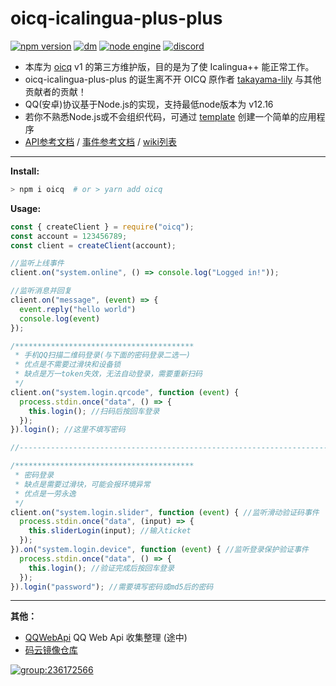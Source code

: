 # oicq-icalingua-plus-plus

[![npm version](https://img.shields.io/npm/v/oicq-icalingua-plus-plus.svg?logo=npm)](https://www.npmjs.com/package/oicq-icalingua-plus-plus)
[![dm](https://shields.io/npm/dm/oicq-icalingua-plus-plus)](https://www.npmjs.com/package/oicq-icalingua-plus-plus)
[![node engine](https://img.shields.io/node/v/oicq-icalingua-plus-plus.svg)](https://nodejs.org)
[![discord](https://img.shields.io/static/v1?label=chat&message=on%20discord&color=7289da&logo=discord)](https://discord.gg/gKnU7BARzv)

* 本库为 [oicq](https://github.com/takayama-lily/oicq)  v1 的第三方维护版，目的是为了使 Icalingua++ 能正常工作。
* oicq-icalingua-plus-plus 的诞生离不开  OICQ 原作者 [takayama-lily](https://github.com/takayama-lily) 与其他贡献者的贡献！
* QQ(安卓)协议基于Node.js的实现，支持最低node版本为 v12.16
* 若你不熟悉Node.js或不会组织代码，可通过 [template](https://github.com/takayama-lily/oicq-template) 创建一个简单的应用程序
* [API参考文档](https://github.com/takayama-lily/oicq/wiki/91.API%E6%96%87%E6%A1%A3) / [事件参考文档](https://github.com/takayama-lily/oicq/wiki/92.%E4%BA%8B%E4%BB%B6%E6%96%87%E6%A1%A3) / [wiki列表](https://github.com/takayama-lily/oicq/wiki)

----

**Install:**

```bash
> npm i oicq  # or > yarn add oicq
```

**Usage:**

```js
const { createClient } = require("oicq");
const account = 123456789;
const client = createClient(account);

//监听上线事件
client.on("system.online", () => console.log("Logged in!"));

//监听消息并回复
client.on("message", (event) => {
  event.reply("hello world")
  console.log(event)
});

/****************************************
 * 手机QQ扫描二维码登录(与下面的密码登录二选一)
 * 优点是不需要过滑块和设备锁
 * 缺点是万一token失效，无法自动登录，需要重新扫码
 */
client.on("system.login.qrcode", function (event) {
  process.stdin.once("data", () => {
    this.login(); //扫码后按回车登录
  });
}).login(); //这里不填写密码

//-------------------------------------------------------------------------

/****************************************
 * 密码登录
 * 缺点是需要过滑块，可能会报环境异常
 * 优点是一劳永逸
 */
client.on("system.login.slider", function (event) { //监听滑动验证码事件
  process.stdin.once("data", (input) => {
    this.sliderLogin(input); //输入ticket
  });
}).on("system.login.device", function (event) { //监听登录保护验证事件
  process.stdin.once("data", () => {
    this.login(); //验证完成后按回车登录
  });
}).login("password"); //需要填写密码或md5后的密码
```

----

**其他：**

* [QQWebApi](./web-api.md) QQ Web Api 收集整理 (途中)
* [码云镜像仓库](https://gitee.com/takayama/oicq)

 [![group:236172566](https://img.shields.io/badge/group-236172566-blue)](https://qm.qq.com/cgi-bin/qm/qr?k=NXw3NEA5lzPjkRhyEpjVBqMpdg1WHRKJ&jump_from=webapi)
